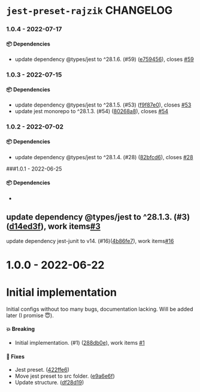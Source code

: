 # `jest-preset-rajzik` CHANGELOG

<!-- MONODEPLOY:BELOW -->

### 1.0.4 - 2022-07-17

#### 📦 Dependencies

- update dependency @types/jest to ^28.1.6. (#59) ([e759456](https://github.com/rajzik/configs/commit/e7594567c72f814d873e8d4959646163c1d43749)), closes [#59](https://github.com/rajzik/configs/issues/59)





### 1.0.3 - 2022-07-15

#### 📦 Dependencies

- update dependency @types/jest to ^28.1.5. (#53) ([f9f87e0](https://github.com/rajzik/configs/commit/f9f87e0c5c8d52de0138db07cca97c171285e9c9)), closes [#53](https://github.com/rajzik/configs/issues/53)
- update jest monorepo to ^28.1.3. (#54) ([80268a8](https://github.com/rajzik/configs/commit/80268a816b4cf8e23902744a70849dab207b04d6)), closes [#54](https://github.com/rajzik/configs/issues/54)





### 1.0.2 - 2022-07-02

#### 📦 Dependencies

- update dependency @types/jest to ^28.1.4. (#28) ([82bfcd6](https://github.com/rajzik/configs/commit/82bfcd6ff089bf3c57be41802060ad18e6a5d310)), closes [#28](https://github.com/rajzik/configs/issues/28)





###1.0.1 - 2022-06-25

#### 📦 Dependencies

-
update dependency @types/jest to ^28.1.3. (#3)([d14ed3f](https://github.com/rajzik/configs/commit/d14ed3fcf7c29bad85707af6476d9047d5490398)), work items[#3](https://github.com/rajzik/configs/issues/3)
-
update dependency jest-junit to v14. (#16)([4b86fe7](https://github.com/rajzik/configs/commit/4b86fe79d2ccf7dbfef92a7c9100cb042807e432)), work items[#16](https://github.com/rajzik/configs/issues/16)





# 1.0.0 - 2022-06-22

# Initial implementation

Initial configs without too many bugs, documentation lacking. Will be added later (I promise 😇).

#### 💥 Breaking

- Initial implementation. (#1) ([288db0e](https://github.com/rajzik/configs/commit/288db0e500fd2c2a9d52a2e9d7570fa37099ab5e)), work items [#1](https://github.com/rajzik/configs/issues/1)

#### 🐞 Fixes

- Jest preset. ([422ffe6](https://github.com/rajzik/configs/commit/422ffe6132fd321740ec83311462901408dfa36d))
- Move jest preset to src folder. ([e9a6e6f](https://github.com/rajzik/configs/commit/e9a6e6ff94463bde1d4427da44f066a82c078740))
- Update structure. ([df28d19](https://github.com/rajzik/configs/commit/df28d19a23c892dee09c07f80df2a56c428f7b7a))




